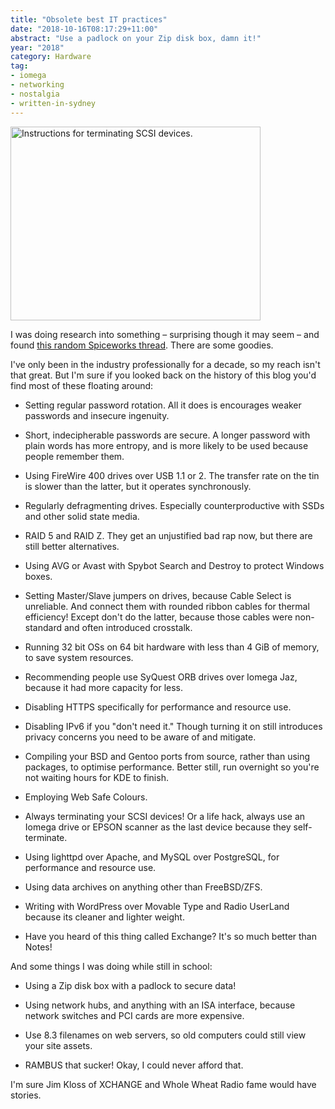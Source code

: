 ```yaml
---
title: "Obsolete best IT practices"
date: "2018-10-16T08:17:29+11:00"
abstract: "Use a padlock on your Zip disk box, damn it!"
year: "2018"
category: Hardware
tag:
- iomega
- networking
- nostalgia 
- written-in-sydney
---
```

<p><img src="https://rubenerd.com/files/2018/scsi-chain@1x.png" srcset="https://rubenerd.com/files/2018/scsi-chain@1x.png 1x, https://rubenerd.com/files/2018/scsi-chain@2x.png 2x" alt="Instructions for terminating SCSI devices." style="width:400px; height:310px" /></p>

I was doing research into something – surprising though it may seem – and found [this random Spiceworks thread]. There are some goodies.

I've only been in the industry professionally for a decade, so my reach isn't that great. But I'm sure if you looked back on the history of this blog you'd find most of these floating around:

* Setting regular password rotation. All it does is encourages weaker passwords and insecure ingenuity.

* Short, indecipherable passwords are secure. A longer password with plain words has more entropy, and is more likely to be used because people remember them.

* Using FireWire 400 drives over USB 1.1 or 2. The transfer rate on the tin is slower than the latter, but it operates synchronously.

* Regularly defragmenting drives. Especially counterproductive with SSDs and other solid state media.

* RAID 5 and RAID Z. They get an unjustified bad rap now, but there are still better alternatives.

* Using AVG or Avast with Spybot Search and Destroy to protect Windows boxes.

* Setting Master/Slave jumpers on drives, because Cable Select is unreliable. And connect them with rounded ribbon cables for thermal efficiency! Except don't do the latter, because those cables were non-standard and often introduced crosstalk.

* Running 32 bit OSs on 64 bit hardware with less than 4 GiB of memory, to save system resources.

* Recommending people use SyQuest ORB drives over Iomega Jaz, because it had more capacity for less.

* Disabling HTTPS specifically for performance and resource use.

* Disabling IPv6 if you "don't need it." Though turning it on still introduces privacy concerns you need to be aware of and mitigate.

* Compiling your BSD and Gentoo ports from source, rather than using packages, to optimise performance. Better still, run overnight so you're not waiting hours for KDE to finish.

* Employing Web Safe Colours.

* Always terminating your SCSI devices! Or a life hack, always use an Iomega drive or EPSON scanner as the last device because they self-terminate.

* Using lighttpd over Apache, and MySQL over PostgreSQL, for performance and resource use.

* Using data archives on anything other than FreeBSD/ZFS.

* Writing with WordPress over Movable Type and Radio UserLand because its cleaner and lighter weight.

* Have you heard of this thing called Exchange? It's so much better than Notes!

And some things I was doing while still in school:

* Using a Zip disk box with a padlock to secure data!

* Using network hubs, and anything with an ISA interface, because network switches and PCI cards are more expensive.

* Use 8.3 filenames on web servers, so old computers could still view your site assets.

* RAMBUS that sucker! Okay, I could never afford that.

I'm sure Jim Kloss of XCHANGE and Whole Wheat Radio fame would have stories.

[this random Spiceworks thread]: https://community.spiceworks.com/topic/2167975-what-are-some-old-best-practices-that-are-no-longer-true

